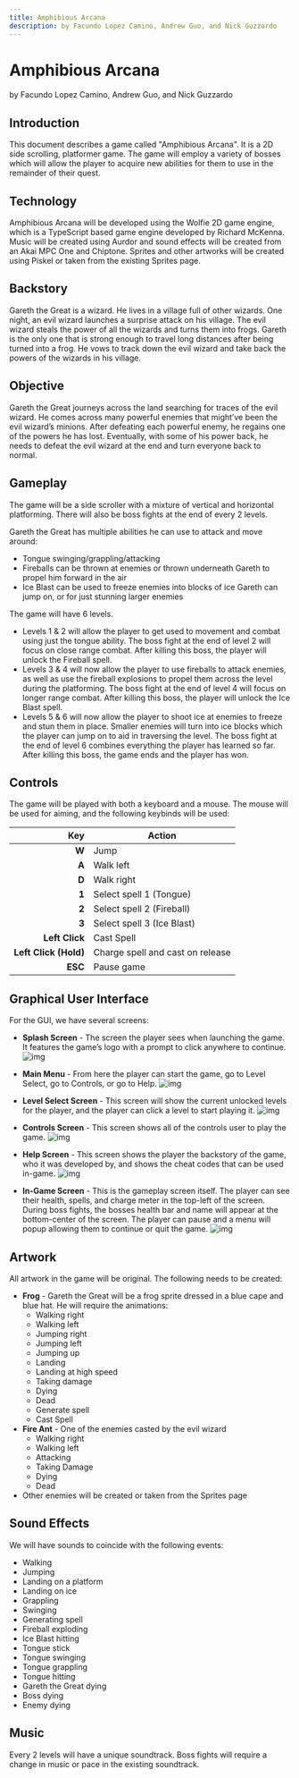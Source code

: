 ```yaml
---
title: Amphibious Arcana
description: by Facundo Lopez Camino, Andrew Guo, and Nick Guzzardo
---
```


# Amphibious Arcana

by Facundo Lopez Camino, Andrew Guo, and Nick Guzzardo

## Introduction

This document describes a game called "Amphibious Arcana". It is a 2D side scrolling, platformer game. The game will employ a variety of bosses which will allow the player to acquire new abilities for them to use in the remainder of their quest.

## Technology

Amphibious Arcana will be developed using the Wolfie 2D game engine, which is a TypeScript based game engine developed by Richard McKenna. Music will be created using Aurdor and sound effects will be created from an Akai MPC One and Chiptone. Sprites and other artworks will be created using Piskel or taken from the existing Sprites page.

## Backstory

Gareth the Great is a wizard. He lives in a village full of other wizards. One night, an evil wizard launches a surprise attack on his village. The evil wizard steals the power of all the wizards and turns them into frogs. Gareth is the only one that is strong enough to travel long distances after being turned into a frog. He vows to track down the evil wizard and take back the powers of the wizards in his village.

## Objective

Gareth the Great journeys across the land searching for traces of the evil wizard. He comes across many powerful enemies that might’ve been the evil wizard’s minions. After defeating each powerful enemy, he regains one of the powers he has lost. Eventually, with some of his power back, he needs to defeat the evil wizard at the end and turn everyone back to normal.

## Gameplay

The game will be a side scroller with a mixture of vertical and horizontal platforming. There will also be boss fights at the end of every 2 levels.

Gareth the Great has multiple abilities he can use to attack and move around:

-   Tongue swinging/grappling/attacking
-   Fireballs can be thrown at enemies or thrown underneath Gareth to propel him forward in the air
-   Ice Blast can be used to freeze enemies into blocks of ice Gareth can jump on, or for just stunning larger enemies

The game will have 6 levels.

-   Levels 1 & 2 will allow the player to get used to movement and combat using just the tongue ability. The boss fight at the end of level 2 will focus on close range combat. After killing this boss, the player will unlock the Fireball spell.
-   Levels 3 & 4 will now allow the player to use fireballs to attack enemies, as well as use the fireball explosions to propel them across the level during the platforming. The boss fight at the end of level 4 will focus on longer range combat. After killing this boss, the player will unlock the Ice Blast spell.
-   Levels 5 & 6 will now allow the player to shoot ice at enemies to freeze and stun them in place. Smaller enemies will turn into ice blocks which the player can jump on to aid in traversing the level. The boss fight at the end of level 6 combines everything the player has learned so far. After killing this boss, the game ends and the player has won.

## Controls

The game will be played with both a keyboard and a mouse. The mouse will be used for aiming, and the following keybinds will be used:

|                   Key | Action                           |
| --------------------: | -------------------------------- |
|                 **W** | Jump                             |
|                 **A** | Walk left                        |
|                 **D** | Walk right                       |
|                 **1** | Select spell 1 (Tongue)          |
|                 **2** | Select spell 2 (Fireball)        |
|                 **3** | Select spell 3 (Ice Blast)       |
|        **Left Click** | Cast Spell                       |
| **Left Click (Hold)** | Charge spell and cast on release |
|               **ESC** | Pause game                       |

## Graphical User Interface

For the GUI, we have several screens:

-   **Splash Screen** - The screen the player sees when launching the game. It features the game&rsquo;s logo with a prompt to click anywhere to continue.
    ![img](images/splash.png)

  

-   **Main Menu** - From here the player can start the game, go to Level Select, go to Controls, or go to Help.
    ![img](images/mainmenu.png)

  

-   **Level Select Screen** - This screen will show the current unlocked levels for the player, and the player can click a level to start playing it.
    ![img](images/levelselect.png)

  

-   **Controls Screen** - This screen shows all of the controls user to play the game.
    ![img](images/controls.png)

  

-   **Help Screen** - This screen shows the player the backstory of the game, who it was developed by, and shows the cheat codes that can be used in-game.
    ![img](images/help.png)

  

-   **In-Game Screen** - This is the gameplay screen itself. The player can see their health, spells, and charge meter in the top-left of the screen. During boss fights, the bosses health bar and name will appear at the bottom-center of the screen. The player can pause and a menu will popup allowing them to continue or quit the game.
    ![img](images/ingame.png)

## Artwork

All artwork in the game will be original. The following needs to be created:

-   **Frog** - Gareth the Great will be a frog sprite dressed in a blue cape and blue hat. He will require the animations:
    -   Walking right
    -   Walking left
    -   Jumping right
    -   Jumping left
    -   Jumping up
    -   Landing
    -   Landing at high speed
    -   Taking damage
    -   Dying
    -   Dead
    -   Generate spell
    -   Cast Spell
-   **Fire Ant** - One of the enemies casted by the evil wizard
    -   Walking right
    -   Walking left
    -   Attacking
    -   Taking Damage
    -   Dying
    -   Dead
-   Other enemies will be created or taken from the Sprites page

## Sound Effects

We will have sounds to coincide with the following events:

-   Walking
-   Jumping
-   Landing on a platform
-   Landing on ice
-   Grappling
-   Swinging
-   Generating spell
-   Fireball exploding
-   Ice Blast hitting
-   Tongue stick
-   Tongue swinging
-   Tongue grappling
-   Tongue hitting
-   Gareth the Great dying
-   Boss dying
-   Enemy dying

## Music

Every 2 levels will have a unique soundtrack. Boss fights will require a change in music or pace in the existing soundtrack.

